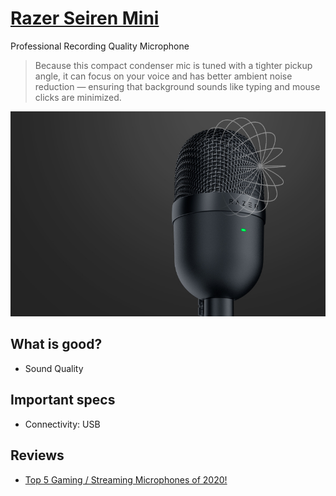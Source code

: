 # [Razer Seiren Mini](https://www.razer.com/streaming-microphones/razer-seiren-mini/RZ19-03450100-R3U1)

Professional Recording Quality Microphone

> Because this compact condenser mic is tuned with a tighter pickup angle, it can focus on your voice and has better ambient noise reduction — ensuring that background sounds like typing and mouse clicks are minimized.

![img](seiren_mini.jpg)

## What is good?

- Sound Quality

## Important specs

- Connectivity: USB

## Reviews

- [Top 5 Gaming / Streaming Microphones of 2020!](https://youtu.be/6CU347TSE54)
